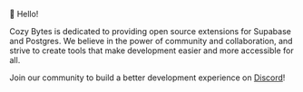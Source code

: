 👋 Hello!

Cozy Bytes is dedicated to providing open source extensions for Supabase and Postgres. We believe in the power of community and collaboration, and strive to create tools that make development easier and more accessible for all.

Join our community to build a better development experience on [Discord](https://discord.gg/QaCTXq2Gxm)!
